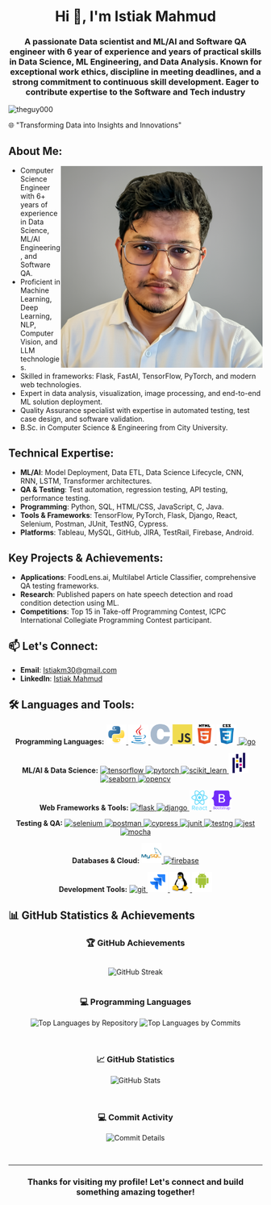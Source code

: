 <h1 align="center">Hi 👋, I'm Istiak Mahmud</h1>
<h3 align="center">A passionate Data scientist and ML/AI and Software QA engineer with 6 year of experience and years of practical skills in Data Science, ML Engineering, and Data Analysis. Known for exceptional work ethics, discipline in meeting deadlines, and a strong commitment to continuous skill development. Eager to contribute expertise to the Software and Tech industry</h3>

<p align="left"> <img src="https://komarev.com/ghpvc/?username=theguy000&label=Profile%20views&color=0e75b6&style=flat" alt="theguy000" /> </p>

🌐 "Transforming Data into Insights and Innovations"

## About Me:

<img align="right" alt="Coding" width="400" src="https://github.com/theguy000/theguy000/blob/main/me.png">

   - Computer Science Engineer with 6+ years of experience in Data Science, ML/AI Engineering, and Software QA.
   - Proficient in Machine Learning, Deep Learning, NLP, Computer Vision, and LLM technologies.
   - Skilled in frameworks: Flask, FastAI, TensorFlow, PyTorch, and modern web technologies.
   - Expert in data analysis, visualization, image processing, and end-to-end ML solution deployment.
   - Quality Assurance specialist with expertise in automated testing, test case design, and software validation.
   - B.Sc. in Computer Science & Engineering from City University.

## Technical Expertise:

   - **ML/AI**: Model Deployment, Data ETL, Data Science Lifecycle, CNN, RNN, LSTM, Transformer architectures.
   - **QA & Testing**: Test automation, regression testing, API testing, performance testing.
   - **Programming**: Python, SQL, HTML/CSS, JavaScript, C, Java.
   - **Tools & Frameworks**: TensorFlow, PyTorch, Flask, Django, React, Selenium, Postman, JUnit, TestNG, Cypress.
   - **Platforms**: Tableau, MySQL, GitHub, JIRA, TestRail, Firebase, Android.

## Key Projects & Achievements:

   - **Applications**: FoodLens.ai, Multilabel Article Classifier, comprehensive QA testing frameworks.
   - **Research**: Published papers on hate speech detection and road condition detection using ML.
   - **Competitions**: Top 15 in Take-off Programming Contest, ICPC International Collegiate Programming Contest participant.

## 📫 Let's Connect:

   - **Email**: Istiakm30@gmail.com
   - **LinkedIn**: [Istiak Mahmud](https://www.linkedin.com/in/theguy007/)


## 🛠️ Languages and Tools:

<div align="center">

**Programming Languages:**
<a href="https://www.python.org" target="_blank" rel="noreferrer"> <img src="https://raw.githubusercontent.com/devicons/devicon/master/icons/python/python-original.svg" alt="python" width="40" height="40"/> </a>
<a href="https://www.java.com" target="_blank" rel="noreferrer"> <img src="https://raw.githubusercontent.com/devicons/devicon/master/icons/java/java-original.svg" alt="java" width="40" height="40"/> </a>
<a href="https://www.cprogramming.com/" target="_blank" rel="noreferrer"> <img src="https://raw.githubusercontent.com/devicons/devicon/master/icons/c/c-original.svg" alt="c" width="40" height="40"/> </a>
<a href="https://developer.mozilla.org/en-US/docs/Web/JavaScript" target="_blank" rel="noreferrer"> <img src="https://raw.githubusercontent.com/devicons/devicon/master/icons/javascript/javascript-original.svg" alt="javascript" width="40" height="40"/> </a>
<a href="https://www.w3.org/html/" target="_blank" rel="noreferrer"> <img src="https://raw.githubusercontent.com/devicons/devicon/master/icons/html5/html5-original-wordmark.svg" alt="html5" width="40" height="40"/> </a>
<a href="https://www.w3schools.com/css/" target="_blank" rel="noreferrer"> <img src="https://raw.githubusercontent.com/devicons/devicon/master/icons/css3/css3-original-wordmark.svg" alt="css3" width="40" height="40"/> </a>
<a href="https://golang.org" target="_blank" rel="noreferrer"> <img src="https://www.vectorlogo.zone/logos/golang/golang-icon.svg" alt="go" width="40" height="40"/> </a>

**ML/AI & Data Science:**
<a href="https://www.tensorflow.org" target="_blank" rel="noreferrer"> <img src="https://www.vectorlogo.zone/logos/tensorflow/tensorflow-icon.svg" alt="tensorflow" width="40" height="40"/> </a>
<a href="https://pytorch.org/" target="_blank" rel="noreferrer"> <img src="https://www.vectorlogo.zone/logos/pytorch/pytorch-icon.svg" alt="pytorch" width="40" height="40"/> </a>
<a href="https://scikit-learn.org/" target="_blank" rel="noreferrer"> <img src="https://upload.wikimedia.org/wikipedia/commons/0/05/Scikit_learn_logo_small.svg" alt="scikit_learn" width="40" height="40"/> </a>
<a href="https://pandas.pydata.org/" target="_blank" rel="noreferrer"> <img src="https://raw.githubusercontent.com/devicons/devicon/2ae2a900d2f041da66e950e4d48052658d850630/icons/pandas/pandas-original.svg" alt="pandas" width="40" height="40"/> </a>
<a href="https://seaborn.pydata.org/" target="_blank" rel="noreferrer"> <img src="https://seaborn.pydata.org/_images/logo-mark-lightbg.svg" alt="seaborn" width="40" height="40"/> </a>
<a href="https://opencv.org/" target="_blank" rel="noreferrer"> <img src="https://www.vectorlogo.zone/logos/opencv/opencv-icon.svg" alt="opencv" width="40" height="40"/> </a>

**Web Frameworks & Tools:**
<a href="https://flask.palletsprojects.com/en/stable/" target="_blank" rel="noreferrer"> <img src="https://www.vectorlogo.zone/logos/palletsprojects_flask/palletsprojects_flask-icon~v2.svg" alt="flask" width="40" height="40"/> </a>
<a href="https://www.djangoproject.com/" target="_blank" rel="noreferrer"> <img src="https://cdn.worldvectorlogo.com/logos/django.svg" alt="django" width="40" height="40"/> </a>
<a href="https://reactjs.org/" target="_blank" rel="noreferrer"> <img src="https://raw.githubusercontent.com/devicons/devicon/master/icons/react/react-original-wordmark.svg" alt="react" width="40" height="40"/> </a>
<a href="https://getbootstrap.com" target="_blank" rel="noreferrer"> <img src="https://raw.githubusercontent.com/devicons/devicon/master/icons/bootstrap/bootstrap-plain-wordmark.svg" alt="bootstrap" width="40" height="40"/> </a>

**Testing & QA:**
<a href="https://www.selenium.dev" target="_blank" rel="noreferrer"> <img src="https://raw.githubusercontent.com/detain/svg-logos/780f25886640cef088af994181646db2f6b1a3f8/svg/selenium-logo.svg" alt="selenium" width="40" height="40"/> </a>
<a href="https://postman.com" target="_blank" rel="noreferrer"> <img src="https://www.vectorlogo.zone/logos/getpostman/getpostman-icon.svg" alt="postman" width="40" height="40"/> </a>
<a href="https://cypress.io" target="_blank" rel="noreferrer"> <img src="https://raw.githubusercontent.com/simple-icons/simple-icons/6e46ec1fc23b60c8fd0d2f2ff46db82e16dbd75f/icons/cypress.svg" alt="cypress" width="40" height="40"/> </a>
<a href="https://junit.org/junit5/" target="_blank" rel="noreferrer"> <img src="https://junit.org/junit5/assets/img/junit5-logo.png" alt="junit" width="40" height="40"/> </a>
<a href="https://testng.org" target="_blank" rel="noreferrer"> <img src="https://avatars.githubusercontent.com/u/12528662?s=200&v=4" alt="testng" width="40" height="40"/> </a>
<a href="https://jestjs.io" target="_blank" rel="noreferrer"> <img src="https://www.vectorlogo.zone/logos/jestjsio/jestjsio-icon.svg" alt="jest" width="40" height="40"/> </a>
<a href="https://mochajs.org" target="_blank" rel="noreferrer"> <img src="https://www.vectorlogo.zone/logos/mochajs/mochajs-icon.svg" alt="mocha" width="40" height="40"/> </a>

**Databases & Cloud:**
<a href="https://www.mysql.com/" target="_blank" rel="noreferrer"> <img src="https://raw.githubusercontent.com/devicons/devicon/master/icons/mysql/mysql-original-wordmark.svg" alt="mysql" width="40" height="40"/> </a>
<a href="https://firebase.google.com/" target="_blank" rel="noreferrer"> <img src="https://www.vectorlogo.zone/logos/firebase/firebase-icon.svg" alt="firebase" width="40" height="40"/> </a>

**Development Tools:**
<a href="https://git-scm.com/" target="_blank" rel="noreferrer"> <img src="https://www.vectorlogo.zone/logos/git-scm/git-scm-icon.svg" alt="git" width="40" height="40"/> </a>
<a href="https://www.atlassian.com/software/jira" target="_blank" rel="noreferrer"> <img src="https://raw.githubusercontent.com/devicons/devicon/master/icons/jira/jira-original.svg" alt="jira" width="40" height="40"/> </a>
<a href="https://www.linux.org/" target="_blank" rel="noreferrer"> <img src="https://raw.githubusercontent.com/devicons/devicon/master/icons/linux/linux-original.svg" alt="linux" width="40" height="40"/> </a>
<a href="https://developer.android.com" target="_blank" rel="noreferrer"> <img src="https://raw.githubusercontent.com/devicons/devicon/master/icons/android/android-original-wordmark.svg" alt="android" width="40" height="40"/> </a>

</div>

## 📊 GitHub Statistics & Achievements

<!-- GitHub's Native Achievements -->
<div align="center">
  <h3>🏆 GitHub Achievements</h3>
</div>

<br/>

<!-- GitHub Streak  with github dark theme -->
<div align="center">
  <img src="https://streak-stats.demolab.com/?user=theguy000&theme=github-dark&ring=FFA500&fire=FFD700&currStreakLabel=FFA500&hide_border=true" alt="GitHub Streak" />
</div>

<br/>

<!-- Consolidated Language Statistics -->
<div align="center">
  <h3>💻 Programming Languages</h3>
  <p align="center">
    <img src="https://github-profile-summary-cards.vercel.app/api/cards/repos-per-language?username=theguy000&theme=github_dark" alt="Top Languages by Repository" />
    <img src="https://github-profile-summary-cards.vercel.app/api/cards/most-commit-language?username=theguy000&theme=github_dark" alt="Top Languages by Commits" />
  </p>
</div>

<br/>

<!-- Essential Statistics -->
<div align="center">
  <h3>📈 GitHub Statistics</h3>
  <p align="center">
    <img src="https://github-readme-stats.vercel.app/api?username=theguy000&show_icons=true&theme=github_dark&count_private=true&rank_icon=github&include_all_commits=true&hide=issues&show=prs_merged,comments" alt="GitHub Stats" />
  </p>
</div>

<br/>

<!-- Commit Statistics -->
<div align="center">
  <h3>💻 Commit Activity</h3>
  <p align="center">
    <img src="https://github-profile-summary-cards.vercel.app/api/cards/profile-details?username=theguy000&theme=github_dark" alt="Commit Details" />
  </p>
</div>

<br/>

---

<div align="center">
  <h3>Thanks for visiting my profile! Let's connect and build something amazing together!</h3>
</div>
